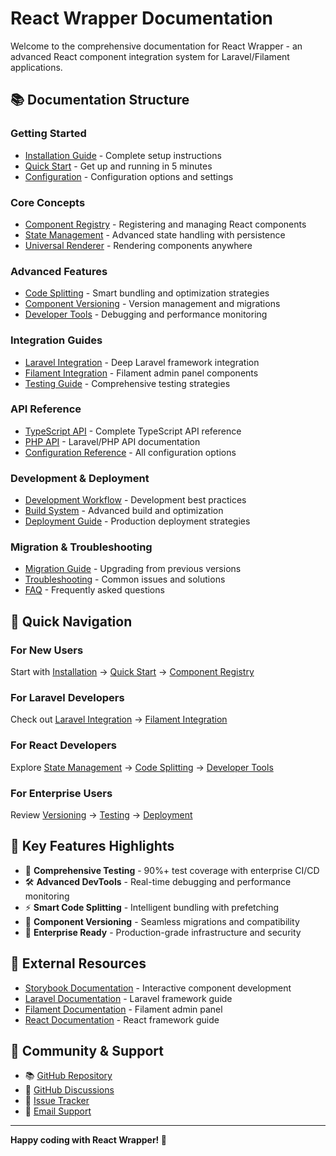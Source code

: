 # React Wrapper Documentation

Welcome to the comprehensive documentation for React Wrapper - an advanced React component integration system for Laravel/Filament applications.

## 📚 Documentation Structure

### Getting Started
- [Installation Guide](./installation.md) - Complete setup instructions
- [Quick Start](./quick-start.md) - Get up and running in 5 minutes
- [Configuration](./configuration.md) - Configuration options and settings

### Core Concepts
- [Component Registry](./component-registry.md) - Registering and managing React components
- [State Management](./state-management.md) - Advanced state handling with persistence
- [Universal Renderer](./universal-renderer.md) - Rendering components anywhere

### Advanced Features
- [Code Splitting](./code-splitting.md) - Smart bundling and optimization strategies
- [Component Versioning](./versioning.md) - Version management and migrations
- [Developer Tools](./dev-tools.md) - Debugging and performance monitoring

### Integration Guides
- [Laravel Integration](./laravel-integration.md) - Deep Laravel framework integration
- [Filament Integration](./filament-integration.md) - Filament admin panel components
- [Testing Guide](./testing.md) - Comprehensive testing strategies

### API Reference
- [TypeScript API](./api/typescript.md) - Complete TypeScript API reference
- [PHP API](./api/php.md) - Laravel/PHP API documentation
- [Configuration Reference](./api/config.md) - All configuration options

### Development & Deployment
- [Development Workflow](./development.md) - Development best practices
- [Build System](./build-system.md) - Advanced build and optimization
- [Deployment Guide](./deployment.md) - Production deployment strategies

### Migration & Troubleshooting
- [Migration Guide](./migration.md) - Upgrading from previous versions
- [Troubleshooting](./troubleshooting.md) - Common issues and solutions
- [FAQ](./faq.md) - Frequently asked questions

## 🚀 Quick Navigation

### For New Users
Start with [Installation](./installation.md) → [Quick Start](./quick-start.md) → [Component Registry](./component-registry.md)

### For Laravel Developers
Check out [Laravel Integration](./laravel-integration.md) → [Filament Integration](./filament-integration.md)

### For React Developers
Explore [State Management](./state-management.md) → [Code Splitting](./code-splitting.md) → [Developer Tools](./dev-tools.md)

### For Enterprise Users
Review [Versioning](./versioning.md) → [Testing](./testing.md) → [Deployment](./deployment.md)

## 🎯 Key Features Highlights

- 🧪 **Comprehensive Testing** - 90%+ test coverage with enterprise CI/CD
- 🛠️ **Advanced DevTools** - Real-time debugging and performance monitoring
- ⚡ **Smart Code Splitting** - Intelligent bundling with prefetching
- 🔄 **Component Versioning** - Seamless migrations and compatibility
- 🚀 **Enterprise Ready** - Production-grade infrastructure and security

## 📖 External Resources

- [Storybook Documentation](https://storybook.js.org/) - Interactive component development
- [Laravel Documentation](https://laravel.com/docs) - Laravel framework guide
- [Filament Documentation](https://filamentphp.com/docs) - Filament admin panel
- [React Documentation](https://react.dev/) - React framework guide

## 🤝 Community & Support

- 📚 [GitHub Repository](https://github.com/hadyfayed/filament-react-wrapper)
- 💬 [GitHub Discussions](https://github.com/hadyfayed/filament-react-wrapper/discussions)
- 🐛 [Issue Tracker](https://github.com/hadyfayed/filament-react-wrapper/issues)
- 📧 [Email Support](mailto:support@hadyfayed.com)

---

**Happy coding with React Wrapper! 🎉**